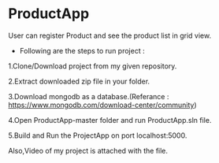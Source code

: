 # ProductApp
User can register Product and see the product list in grid view.

* Following are the steps to run project : 

1.Clone/Download project from my given repository.

2.Extract downloaded zip file in your folder.

3.Download mongodb as a database.(Referance : https://www.mongodb.com/download-center/community)

4.Open ProductApp-master folder and run ProductApp.sln file.

5.Build and Run the ProjectApp on port localhost:5000.

Also,Video of my project is attached with the file.
